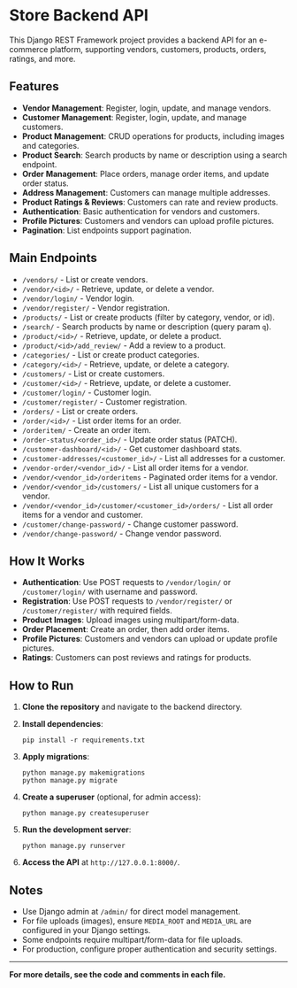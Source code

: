 # Store Backend API

This Django REST Framework project provides a backend API for an e-commerce platform, supporting vendors, customers, products, orders, ratings, and more.

## Features

- **Vendor Management**: Register, login, update, and manage vendors.
- **Customer Management**: Register, login, update, and manage customers.
- **Product Management**: CRUD operations for products, including images and categories.
- **Product Search**: Search products by name or description using a search endpoint.
- **Order Management**: Place orders, manage order items, and update order status.
- **Address Management**: Customers can manage multiple addresses.
- **Product Ratings & Reviews**: Customers can rate and review products.
- **Authentication**: Basic authentication for vendors and customers.
- **Profile Pictures**: Customers and vendors can upload profile pictures.
- **Pagination**: List endpoints support pagination.

## Main Endpoints

- `/vendors/` - List or create vendors.
- `/vendor/<id>/` - Retrieve, update, or delete a vendor.
- `/vendor/login/` - Vendor login.
- `/vendor/register/` - Vendor registration.
- `/products/` - List or create products (filter by category, vendor, or id).
- `/search/` - Search products by name or description (query param `q`).
- `/product/<id>/` - Retrieve, update, or delete a product.
- `/product/<id>/add_review/` - Add a review to a product.
- `/categories/` - List or create product categories.
- `/category/<id>/` - Retrieve, update, or delete a category.
- `/customers/` - List or create customers.
- `/customer/<id>/` - Retrieve, update, or delete a customer.
- `/customer/login/` - Customer login.
- `/customer/register/` - Customer registration.
- `/orders/` - List or create orders.
- `/order/<id>/` - List order items for an order.
- `/orderitem/` - Create an order item.
- `/order-status/<order_id>/` - Update order status (PATCH).
- `/customer-dashboard/<id>/` - Get customer dashboard stats.
- `/customer-addresses/<customer_id>/` - List all addresses for a customer.
- `/vendor-order/<vendor_id>/` - List all order items for a vendor.
- `/vendor/<vendor_id>/orderitems` - Paginated order items for a vendor.
- `/vendor/<vendor_id>/customers/` - List all unique customers for a vendor.
- `/vendor/<vendor_id>/customer/<customer_id>/orders/` - List all order items for a vendor and customer.
- `/customer/change-password/` - Change customer password.
- `/vendor/change-password/` - Change vendor password.

## How It Works

- **Authentication**: Use POST requests to `/vendor/login/` or `/customer/login/` with username and password.
- **Registration**: Use POST requests to `/vendor/register/` or `/customer/register/` with required fields.
- **Product Images**: Upload images using multipart/form-data.
- **Order Placement**: Create an order, then add order items.
- **Profile Pictures**: Customers and vendors can upload or update profile pictures.
- **Ratings**: Customers can post reviews and ratings for products.

## How to Run

1. **Clone the repository** and navigate to the backend directory.

2. **Install dependencies**:
   ```
   pip install -r requirements.txt
   ```

3. **Apply migrations**:
   ```
   python manage.py makemigrations
   python manage.py migrate
   ```

4. **Create a superuser** (optional, for admin access):
   ```
   python manage.py createsuperuser
   ```

5. **Run the development server**:
   ```
   python manage.py runserver
   ```

6. **Access the API** at `http://127.0.0.1:8000/`.

## Notes

- Use Django admin at `/admin/` for direct model management.
- For file uploads (images), ensure `MEDIA_ROOT` and `MEDIA_URL` are configured in your Django settings.
- Some endpoints require multipart/form-data for file uploads.
- For production, configure proper authentication and security settings.

---

**For more details, see the code and comments in each file.**
